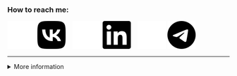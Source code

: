<!-- 
### Seeking position in: -

---
-->
### How to reach me:

[vk-light]: https://vk.com/zubrailx#gh-dark-mode-only
[vk-dark]: https://vk.com/zubrailx#gh-light-mode-only
[linkedin-light]: https://www.linkedin.com/in/nikita-kulakov-8a21b7203#gh-dark-mode-only
[linkedin-dark]: https://www.linkedin.com/in/nikita-kulakov-8a21b7203#gh-light-mode-only
[telegram-light]: https://t.me/zubrailx#gh-dark-mode-only
[telegram-dark]: https://t.me/zubrailx#gh-light-mode-only

[![website](icons/vk-light.svg)][vk-light]
[![website](icons/vk-dark.svg)][vk-dark]
&nbsp;&nbsp;
[![website](icons/linkedin-light.svg)][linkedin-light]
[![website](icons/linkedin-dark.svg)][linkedin-dark]
&nbsp;&nbsp;
[![website](icons/telegram-light.svg)][telegram-light]
[![website](icons/telegram-dark.svg)][telegram-dark]

<!--
---
### Technical Skills:

For for information check out my resume.

#### Languages:
[<img height="32" src="https://cdn.jsdelivr.net/gh/devicons/devicon/icons/c/c-original.svg" />]()
&nbsp;
[<img height="32" src="https://cdn.jsdelivr.net/gh/devicons/devicon/icons/java/java-original.svg" />]()
&nbsp;
[<img height="32" src="./icons/sql.svg" />]()
&nbsp;
[<img height="32" src="https://cdn.jsdelivr.net/gh/devicons/devicon/icons/python/python-original.svg" />]()
&nbsp;
[<img height="32" src="https://cdn.jsdelivr.net/gh/devicons/devicon/icons/javascript/javascript-original.svg" />]()
[<img height="32" src="https://cdn.jsdelivr.net/gh/devicons/devicon/icons/jquery/jquery-plain-wordmark.svg" />]()
&nbsp;
[<img height="32" src="https://cdn.jsdelivr.net/gh/devicons/devicon/icons/nodejs/nodejs-original.svg" />]()
&nbsp;
[<img height="32" src="https://cdn.jsdelivr.net/gh/devicons/devicon/icons/html5/html5-original.svg" />]()
&nbsp;
[<img height="32" src="https://cdn.jsdelivr.net/gh/devicons/devicon/icons/css3/css3-original.svg" />]()
[<img height="32" src="https://cdn.jsdelivr.net/gh/devicons/devicon/icons/sass/sass-original.svg" />]()
&nbsp;
[<img height="32" src="https://raw.githubusercontent.com/github/explore/80688e429a7d4ef2fca1e82350fe8e3517d3494d/topics/latex/latex.png">]()


#### Frameworks:

[<img height="32" src="https://cdn.jsdelivr.net/gh/devicons/devicon/icons/spring/spring-original.svg" />]()
&nbsp;
[<img height="32" src="./icons/hibernate.png"/>]()

#### Tools:
[<img height="32" src="https://cdn.jsdelivr.net/gh/devicons/devicon/icons/git/git-original.svg" />]()
&nbsp;
[<img height="32" src="https://cdn.jsdelivr.net/gh/devicons/devicon/icons/postgresql/postgresql-plain-wordmark.svg" />]()
[<img height="32" src="https://cdn.jsdelivr.net/gh/devicons/devicon/icons/oracle/oracle-original.svg" />]()

#### Additional experience:


---
### Professional experience:


---
### Personal projects:

-->
---
<details>
<summary>More information</summary>


#### Github Stats:
  
|[![Top Langs](github-readme-stats-theta-bice-81.vercel.app/api/top-langs/?username=zubrailx&layout=compact&langs_count=10&hide_border=true&hide_title=true&theme=dark&text_color=eeeeee&bg_color=0d1117)][theme-dark] [![Top Langs](github-readme-stats-theta-bice-81.vercel.app/api/top-langs/?username=zubrailx&layout=compact&langs_count=10&hide_border=true&hide_title=true&theme=light)][theme-light] |[![Statistics](github-readme-stats-theta-bice-81.vercel.app/api?username=zubrailx&include_all_commits=true&count_private=true&hide_rank=true&disable_animations=true&hide_border=true&theme=dark&bg_color=0d1117&text_color=cccccc&hide_title=true&show_icons=true)][theme-dark] [![Statistics](github-readme-stats-theta-bice-81.vercel.app/api?username=zubrailx&include_all_commits=true&count_private=true&hide_rank=true&disable_animations=true&hide_border=true&theme=light&hide_title=true&show_icons=true)][theme-light] |
|-|-|

</details>

[theme-dark]: https://github.com/zubrailx/zubrailx/#gh-dark-mode-only
[theme-light]: https://github.com/zubrailx/zubrailx/#gh-light-mode-only
